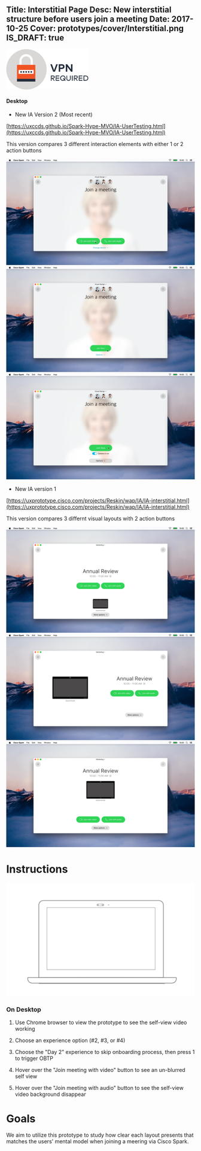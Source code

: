 Title: Interstitial Page
Desc: New interstitial structure before users join a meeting
Date: 2017-10-25
Cover: prototypes/cover/Interstitial.png
IS_DRAFT: true
---
![vpn_required](../../../img_data/prototypes/VPN.svg)
#### Desktop 

* New IA Version 2 (Most recent)

[https://uxccds.github.io/Spark-Hype-MVO/IA-UserTesting.html](https://uxccds.github.io/Spark-Hype-MVO/IA-UserTesting.html)

This version compares 3 different interaction elements with either 1 or 2 action buttons

![v2-option2](../../../img_data/prototypes/PSTN-2-1-1.jpg)
![v2-option3](../../../img_data/prototypes/PSTN-3-1-1.jpg)
![v2-option4](../../../img_data/prototypes/PSTN-4-1-1.jpg)

* New IA version 1

[https://uxprototype.cisco.com/projects/Reskin/wap/IA/IA-interstitial.html](https://uxprototype.cisco.com/projects/Reskin/wap/IA/IA-interstitial.html)

This version compares 3 differnt visual layouts with 2 action buttons

![v1-option1](../../../img_data/prototypes/PSTN-option1.jpg)
![v1-option2](../../../img_data/prototypes/PSTN-option2.jpg)
![v1-option3](../../../img_data/prototypes/PSTN-option3.jpg)



# Instructions

![Desktop](../../../img_data/prototypes/Desktop-2x.png)

### On Desktop

1) Use Chrome browser to view the prototype to see the self-view video working

2) Choose an experience option (#2, #3, or #4)

3) Choose the "Day 2" experience to skip onboarding process, then press 1 to trigger OBTP

4) Hover over the "Join meeting with video" button to see an un-blurred self view

5) Hover over the "Join meeting with audio" button to see the self-view video background disappear

# Goals	

We aim to utilize this prototype to study how clear each layout presents that matches the users' mental model when joining a meering via Cisco Spark.
